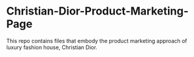 # Christian-Dior-Product-Marketing-Page
This repo contains files that embody the product marketing approach of luxury fashion house, Christian Dior.
